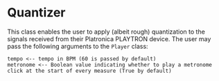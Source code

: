 # Quantizer

This class enables the user to apply (albeit rough) quantization to the signals received from their Platronica PLAYTRON device.
The user may pass the following arguments to the `Player` class:
```
tempo <-- tempo in BPM (60 is passed by default)
metronome <-- Boolean value indicating whether to play a metronome click at the start of every measure (True by default)
```
